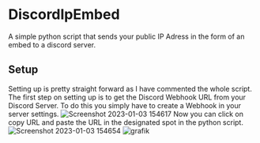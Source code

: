 # DiscordIpEmbed
A simple python script that sends your public IP Adress in the form of an embed to a discord server.
## Setup
Setting up is pretty straight forward as I have commented the whole script.
The first step on setting up is to get the Discord Webhook URL from your Discord Server.
To do this you simply have to create a Webhook in your server settings.
![Screenshot 2023-01-03 154617](https://user-images.githubusercontent.com/111464533/210380770-95a63999-add5-4ba4-91e7-fc617caafc42.png)
Now you can click on copy URL and paste the URL in the designated spot in the python script.
![Screenshot 2023-01-03 154654](https://user-images.githubusercontent.com/111464533/210381109-13e7e5f5-ceb0-4e52-bb58-32063637c047.png)
![grafik](https://user-images.githubusercontent.com/111464533/210381475-3312f854-78be-405e-91a5-e40834e365bc.png)
